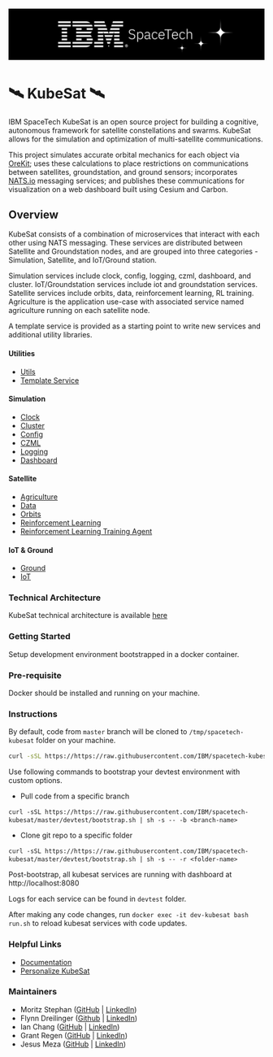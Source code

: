 # <img src="assets/IBMSpaceTechStarLogo.png" width="900">
# 🛰️ KubeSat 🛰️
IBM SpaceTech KubeSat is an open source project for building a cognitive, autonomous framework for satellite constellations and swarms. KubeSat allows for the simulation and optimization of multi-satellite communications.

This project simulates accurate orbital mechanics for each object via [OreKit](https://www.orekit.org); uses these calculations to place restrictions on communications between satellites, groundstation, and ground sensors; incorporates [NATS.io](https://nats.io) messaging services; and publishes these communications for visualization on a web dashboard built using Cesium and Carbon.

## Overview
KubeSat consists of a combination of microservices that interact with each other using NATS messaging. These services are distributed between Satellite and Groundstation nodes, and are grouped into three categories - Simulation, Satellite, and IoT/Ground station.

Simulation services include clock, config, logging, czml, dashboard, and cluster. IoT/Groundstation services include iot and groundstation services. Satellite services include orbits, data, reinforcement learning, RL training. Agriculture is the application use-case with associated service named agriculture running on each satellite node.

A template service is provided as a starting point to write new services and additional utility libraries.  

#### Utilities
* [Utils](utils)
* [Template Service](template)

#### Simulation
* [Clock](clock)
* [Cluster](cluster)
* [Config](config)
* [CZML](czml)
* [Logging](logging)
* [Dashboard](https://github.com/IBM/spacetech-kubesat/dashboard)

#### Satellite
* [Agriculture](agriculture)
* [Data](data)
* [Orbits](orbits)
* [Reinforcement Learning](rl)
* [Reinforcement Learning Training Agent](rl-training)

#### IoT & Ground
* [Ground](ground)
* [IoT](iot)

### Technical Architecture
KubeSat technical architecture is available [here](https://ibm-kubesat.gitbook.io/kubesat/project-architecture/overview)

### Getting Started
Setup development environment bootstrapped in a docker container.

### Pre-requisite
Docker should be installed and running on your machine.

### Instructions

By default, code from `master` branch will be cloned to `/tmp/spacetech-kubesat` folder on your machine.
```bash
curl -sSL https://https://raw.githubusercontent.com/IBM/spacetech-kubesat/master/devtest/bootstrap.sh | sh
```

Use following commands to bootstrap your devtest environment with custom options.

- Pull code from a specific branch
```
curl -sSL https://https://raw.githubusercontent.com/IBM/spacetech-kubesat/master/devtest/bootstrap.sh | sh -s -- -b <branch-name>
```
- Clone git repo to a specific folder
```
curl -sSL https://https://raw.githubusercontent.com/IBM/spacetech-kubesat/master/devtest/bootstrap.sh | sh -s -- -r <folder-name>
```

Post-bootstrap, all kubesat services are running with dashboard at http://localhost:8080

Logs for each service can be found in `devtest` folder.

After making any code changes, run `docker exec -it dev-kubesat bash run.sh` to reload kubesat services with code updates.


### Helpful Links
* [Documentation](https://ibm-kubesat.gitbook.io/kubesat/)
* [Personalize KubeSat](https://ibm-kubesat.gitbook.io/kubesat/personalize-to-your-use-case)


### Maintainers

* Moritz Stephan ([GitHub](https://github.com/austrian-code-wizard) | [LinkedIn](https://www.linkedin.com/in/moritz-stephan))
* Flynn Dreilinger ([Github](https://github.com/polygnomial) | [LinkedIn](https://www.linkedin.com/in/flynnd))
* Ian Chang ([GitHub](https://github.com/iannchang) | [LinkedIn](https://www.linkedin.com/in/ianchang2000/))
* Grant Regen ([GitHub](https://github.com/grantregen) | [LinkedIn](https://www.linkedin.com/in/grant-regen))
* Jesus Meza ([GitHub](https://github.com/jemeza) | [LinkedIn](https://www.linkedin.com/in/jesusmero/))
